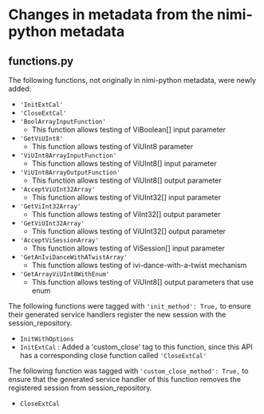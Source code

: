 # Changes in metadata from the nimi-python metadata

## functions.py

The following functions, not originally in nimi-python metadata, were newly added:
- `'InitExtCal'`
- `'CloseExtCal'`
- `'BoolArrayInputFunction'`
	- This function allows testing of ViBoolean[] input parameter
- `'GetViUInt8'`
	- This function allows testing of ViUInt8 parameter
- `'ViUInt8ArrayInputFunction'`
	- This function allows testing of ViUInt8[] input parameter
- `'ViUInt8ArrayOutputFunction'`
	- This function allows testing of ViUInt8[] output parameter
- `'AcceptViUInt32Array'`
	- This function allows testing of ViUInt32[] input parameter
- `'GetViInt32Array'`
	- This function allows testing of ViInt32[] output parameter
- `'GetViUInt32Array'`
	- This function allows testing of ViUInt32[] output parameter
- `'AcceptViSessionArray'`
	- This function allows testing of ViSession[] input parameter
- `'GetAnIviDanceWithATwistArray'` 
  -  This function allows testing of ivi-dance-with-a-twist mechanism
- `'GetArrayViUInt8WithEnum'`
  - This function allows testing of ViUInt8[] output parameters that use enum
 
The following functions were tagged with `'init_method': True,` to ensure their generated service handlers register the new session
with the session_repository.
- `InitWithOptions`
- `InitExtCal` : Added a 'custom_close' tag to this function, since this API has a corresponding close function called `'CloseExtCal'`

The following function was tagged with `'custom_close_method': True,` to ensure that the generated service handler of this function removes
the registered session from session_repository.
- `CloseExtCal`
